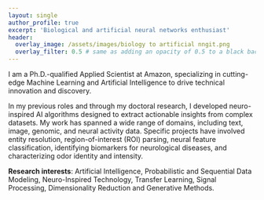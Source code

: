 ```yaml
---
layout: single
author_profile: true
excerpt: 'Biological and artificial neural networks enthusiast'
header:
  overlay_image: /assets/images/biology to artificial nngit.png
  overlay_filter: 0.5 # same as adding an opacity of 0.5 to a black background
---
```


I am a Ph.D.-qualified Applied Scientist at Amazon, specializing in cutting-edge Machine Learning and Artificial Intelligence to drive technical innovation and discovery.

In my previous roles and through my doctoral research, I developed neuro-inspired AI algorithms designed to extract actionable insights from complex datasets. My work has spanned a wide range of domains, including text, image, genomic, and neural activity data. Specific projects have involved entity resolution, region-of-interest (ROI) parsing, neural feature classification, identifying biomarkers for neurological diseases, and characterizing odor identity and intensity.

**Research interests**: Artificial Intelligence, Probabilistic and Sequential Data Modeling, Neuro-Inspired Technology, Transfer Learning, Signal Processing, Dimensionality Reduction and Generative Methods.
